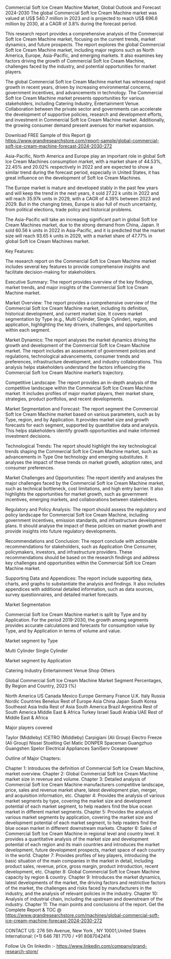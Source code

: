 Commercial Soft Ice Cream Machine Market, Global Outlook and Forecast 2024-2030
The global Commercial Soft Ice Cream Machine market was valued at US$ 540.7 million in 2023 and is projected to reach US$ 696.6 million by 2030, at a CAGR of 3.8% during the forecast period.

This research report provides a comprehensive analysis of the Commercial Soft Ice Cream Machine market, focusing on the current trends, market dynamics, and future prospects. The report explores the global Commercial Soft Ice Cream Machine market, including major regions such as North America, Europe, Asia-Pacific, and emerging markets. It also examines key factors driving the growth of Commercial Soft Ice Cream Machine, challenges faced by the industry, and potential opportunities for market players.

The global Commercial Soft Ice Cream Machine market has witnessed rapid growth in recent years, driven by increasing environmental concerns, government incentives, and advancements in technology. The Commercial Soft Ice Cream Machine market presents opportunities for various stakeholders, including Catering Industry, Entertainment Venue. Collaboration between the private sector and governments can accelerate the development of supportive policies, research and development efforts, and investment in Commercial Soft Ice Cream Machine market. Additionally, the growing consumer demand present avenues for market expansion.

Download FREE Sample of this Report @ https://www.grandresearchstore.com/report-sample/global-commercial-soft-ice-cream-machine-forecast-2024-2030-272

Asia-Pacific, North America and Europe play an important role in global Soft Ice Cream Machines consumption market, with a market share of 44.53%, 22.45% and 20.02% respectively in 2022 and are expected to show a similar trend during the forecast period, especially in United States, it has great influence on the development of Soft Ice Cream Machines.

The Europe market is mature and developed stably in the past few years and will keep the trend in the next years, it sold 27.22 k units in 2022 and will reach 35.97k units in 2029, with a CAGR of 4.39% between 2023 and 2029. But in the changing times, Europe is also full of much uncertainty, from political elections, trade policy and historical problems.

The Asia-Pacific will take an increasing significant part in global Soft Ice Cream Machines market, due to the strong demand from China, Japan. It sold 60.56 k units in 2022 in Asia-Pacific, and it is predicted that the market size will reach 93.65 k units in 2029, with a market share of 47.77% in global Soft Ice Cream Machines market.

Key Features:

The research report on the Commercial Soft Ice Cream Machine market includes several key features to provide comprehensive insights and facilitate decision-making for stakeholders.

Executive Summary: The report provides overview of the key findings, market trends, and major insights of the Commercial Soft Ice Cream Machine market.

Market Overview: The report provides a comprehensive overview of the Commercial Soft Ice Cream Machine market, including its definition, historical development, and current market size. It covers market segmentation by Type (e.g., Multi Cylinder, Single Cylinder), region, and application, highlighting the key drivers, challenges, and opportunities within each segment.

Market Dynamics: The report analyses the market dynamics driving the growth and development of the Commercial Soft Ice Cream Machine market. The report includes an assessment of government policies and regulations, technological advancements, consumer trends and preferences, infrastructure development, and industry collaborations. This analysis helps stakeholders understand the factors influencing the Commercial Soft Ice Cream Machine market’s trajectory.

Competitive Landscape: The report provides an in-depth analysis of the competitive landscape within the Commercial Soft Ice Cream Machine market. It includes profiles of major market players, their market share, strategies, product portfolios, and recent developments.

Market Segmentation and Forecast: The report segment the Commercial Soft Ice Cream Machine market based on various parameters, such as by Type, region, and by Application. It provides market size and growth forecasts for each segment, supported by quantitative data and analysis. This helps stakeholders identify growth opportunities and make informed investment decisions.

Technological Trends: The report should highlight the key technological trends shaping the Commercial Soft Ice Cream Machine market, such as advancements in Type One technology and emerging substitutes. It analyses the impact of these trends on market growth, adoption rates, and consumer preferences.

Market Challenges and Opportunities: The report identify and analyses the major challenges faced by the Commercial Soft Ice Cream Machine market, such as technical bottleneck, cost limitations, and high entry barrier. It also highlights the opportunities for market growth, such as government incentives, emerging markets, and collaborations between stakeholders.

Regulatory and Policy Analysis: The report should assess the regulatory and policy landscape for Commercial Soft Ice Cream Machine, including government incentives, emission standards, and infrastructure development plans. It should analyse the impact of these policies on market growth and provide insights into future regulatory developments.

Recommendations and Conclusion: The report conclude with actionable recommendations for stakeholders, such as Application One Consumer, policymakers, investors, and infrastructure providers. These recommendations should be based on the research findings and address key challenges and opportunities within the Commercial Soft Ice Cream Machine market.

Supporting Data and Appendices: The report include supporting data, charts, and graphs to substantiate the analysis and findings. It also includes appendices with additional detailed information, such as data sources, survey questionnaires, and detailed market forecasts.

Market Segmentation

Commercial Soft Ice Cream Machine market is split by Type and by Application. For the period 2019-2030, the growth among segments provides accurate calculations and forecasts for consumption value by Type, and by Application in terms of volume and value.

Market segment by Type

Multi Cylinder
Single Cylinder

Market segment by Application

Catering Industry
Entertainment Venue
Shop
Others

Global Commercial Soft Ice Cream Machine Market Segment Percentages, By Region and Country, 2023 (%)

North America
US
Canada
Mexico
Europe
Germany
France
U.K.
Italy
Russia
Nordic Countries
Benelux
Rest of Europe
Asia
China
Japan
South Korea
Southeast Asia
India
Rest of Asia
South America
Brazil
Argentina
Rest of South America
Middle East & Africa
Turkey
Israel
Saudi Arabia
UAE
Rest of Middle East & Africa

Major players covered

Taylor (Middleby)
ICETRO (Middleby)
Carpigiani (Ali Group)
Electro Freeze (Ali Group)
Nissei
Stoelting
Gel Matic
DONPER
Spaceman
Guangzhuo Guangshen
Spelor Electrical Appliances
SaniServ
Oceanpower

Outline of Major Chapters:

Chapter 1: Introduces the definition of Commercial Soft Ice Cream Machine, market overview.
Chapter 2: Global Commercial Soft Ice Cream Machine market size in revenue and volume.
Chapter 3: Detailed analysis of Commercial Soft Ice Cream Machine manufacturers competitive landscape, price, sales and revenue market share, latest development plan, merger, and acquisition information, etc.
Chapter 4: Provides the analysis of various market segments by type, covering the market size and development potential of each market segment, to help readers find the blue ocean market in different market segments.
Chapter 5: Provides the analysis of various market segments by application, covering the market size and development potential of each market segment, to help readers find the blue ocean market in different downstream markets.
Chapter 6: Sales of Commercial Soft Ice Cream Machine in regional level and country level. It provides a quantitative analysis of the market size and development potential of each region and its main countries and introduces the market development, future development prospects, market space of each country in the world.
Chapter 7: Provides profiles of key players, introducing the basic situation of the main companies in the market in detail, including product sales, revenue, price, gross margin, product introduction, recent development, etc.
Chapter 8: Global Commercial Soft Ice Cream Machine capacity by region & country.
Chapter 9: Introduces the market dynamics, latest developments of the market, the driving factors and restrictive factors of the market, the challenges and risks faced by manufacturers in the industry, and the analysis of relevant policies in the industry.
Chapter 10: Analysis of industrial chain, including the upstream and downstream of the industry.
Chapter 11: The main points and conclusions of the report.
Get the Complete Report & TOC @ https://www.grandresearchstore.com/machines/global-commercial-soft-ice-cream-machine-forecast-2024-2030-272

CONTACT US:
276 5th Avenue, New York , NY 10001,United States
International: (+1) 646 781 7170 / +91 8087042414

Follow Us On linkedin :- https://www.linkedin.com/company/grand-research-store/
